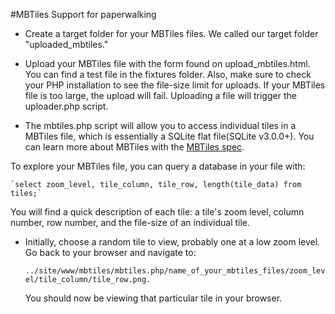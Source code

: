 #MBTiles Support for paperwalking

* Create a target folder for your MBTiles files. We called our target folder
"uploaded_mbtiles."

* Upload your MBTiles file with the form found on upload_mbtiles.html. You can find a 
test file in the fixtures folder. Also, make sure to check your PHP installation to see 
the file-size limit for uploads. If your MBTiles file is too large, the upload will fail. 
Uploading a file will trigger the uploader.php script.

* The mbtiles.php script will allow you to access individual tiles in a MBTiles file, 
which is essentially a SQLite flat file(SQLite v3.0.0+). You can learn more about
MBTiles with the [MBTiles spec](https://github.com/mapbox/mbtiles-spec/blob/master/1.2/spec.md). 

 To explore your MBTiles file, you can query a database in your file with:

    `select zoom_level, tile_column, tile_row, length(tile_data) from tiles;`

 You will find a quick description of each tile: a tile's zoom level, column number, 
row number, and the file-size of an individual tile.

* Initially, choose a random tile to view, probably one at a low zoom level. Go back to 
your browser and navigate to:

    `../site/www/mbtiles/mbtiles.php/name_of_your_mbtiles_files/zoom_level/tile_column/tile_row.png.`

    You should now be viewing that particular tile in your browser.